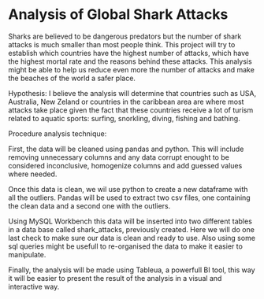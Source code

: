 # Analysis of Global Shark Attacks 

Sharks are believed to be dangerous predators but the number of shark attacks is much smaller than most people think.
This project will try to establish which countries have the highest number of attacks, which have the highest mortal rate and the reasons behind these attacks. This analysis might be able to help us reduce even more the number of attacks and make the beaches of the world a safer place.

Hypothesis: I believe the analysis will determine that countries such as USA, Australia, New Zeland or countries in the caribbean area are where most attacks take place given the fact that these countries receive a lot of turism related to aquatic sports: surfing, snorkling, diving, fishing and bathing.  



Procedure analysis technique:

First, the data will be cleaned using pandas and python. This will include removing unnecessary columns and any data corrupt enought to be considered inconclusive, homogenize columns and add guessed values where needed.  

Once this data is clean, we wil use python to create a new dataframe with all the outliers. Pandas will be used to extract two csv files, one containing the clean data and a second one with the outliers.

Using MySQL Workbench this data will be inserted into two different tables in a data base called shark_attacks, previously created. Here we will do one last check to make sure our data is clean and ready to use. Also using some sql queries might be usefull to re-organised the data to make it easier to manipulate.

Finally, the analysis will be made using Tableua, a powerfull BI tool, this way it will be easier to present the result of the analysis in a visual and interactive way. 

